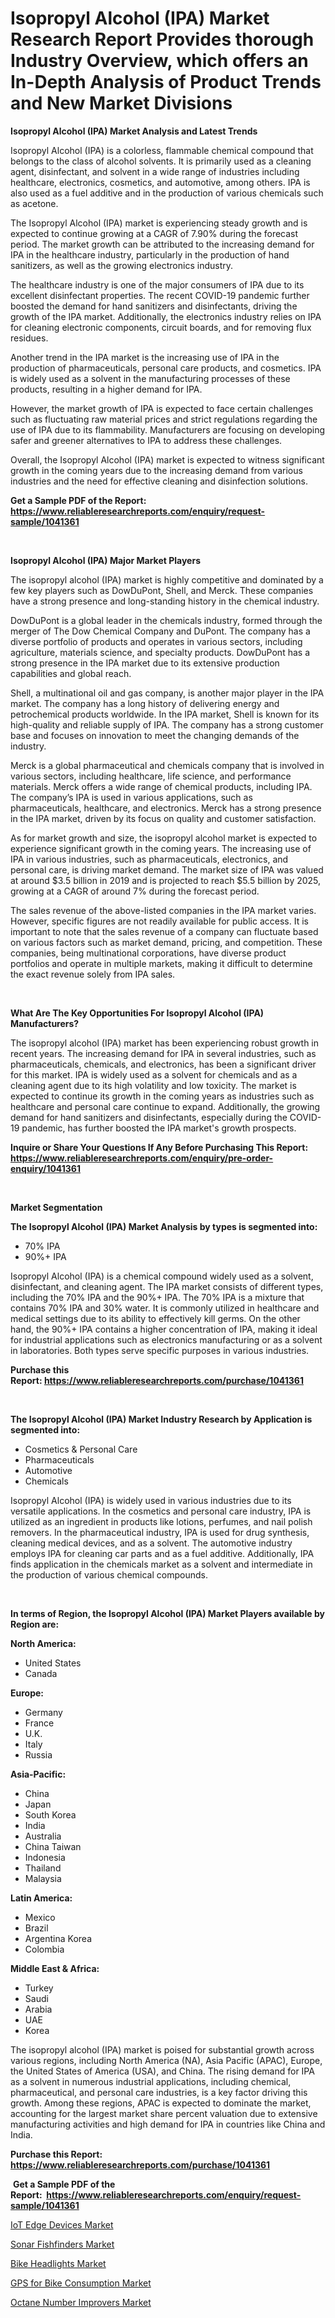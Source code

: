 <p><h1>Isopropyl Alcohol (IPA) Market Research Report Provides thorough Industry Overview, which offers an In-Depth Analysis of Product Trends and New Market Divisions</h1></p><p><strong>Isopropyl Alcohol (IPA) Market Analysis and Latest Trends</strong></p>
<p><p>Isopropyl Alcohol (IPA) is a colorless, flammable chemical compound that belongs to the class of alcohol solvents. It is primarily used as a cleaning agent, disinfectant, and solvent in a wide range of industries including healthcare, electronics, cosmetics, and automotive, among others. IPA is also used as a fuel additive and in the production of various chemicals such as acetone.</p><p>The Isopropyl Alcohol (IPA) market is experiencing steady growth and is expected to continue growing at a CAGR of 7.90% during the forecast period. The market growth can be attributed to the increasing demand for IPA in the healthcare industry, particularly in the production of hand sanitizers, as well as the growing electronics industry.</p><p>The healthcare industry is one of the major consumers of IPA due to its excellent disinfectant properties. The recent COVID-19 pandemic further boosted the demand for hand sanitizers and disinfectants, driving the growth of the IPA market. Additionally, the electronics industry relies on IPA for cleaning electronic components, circuit boards, and for removing flux residues.</p><p>Another trend in the IPA market is the increasing use of IPA in the production of pharmaceuticals, personal care products, and cosmetics. IPA is widely used as a solvent in the manufacturing processes of these products, resulting in a higher demand for IPA.</p><p>However, the market growth of IPA is expected to face certain challenges such as fluctuating raw material prices and strict regulations regarding the use of IPA due to its flammability. Manufacturers are focusing on developing safer and greener alternatives to IPA to address these challenges.</p><p>Overall, the Isopropyl Alcohol (IPA) market is expected to witness significant growth in the coming years due to the increasing demand from various industries and the need for effective cleaning and disinfection solutions.</p></p>
<p><strong>Get a Sample PDF of the Report:&nbsp; <a href="https://www.reliableresearchreports.com/enquiry/request-sample/1041361">https://www.reliableresearchreports.com/enquiry/request-sample/1041361</a></strong></p>
<p>&nbsp;</p>
<p><strong>Isopropyl Alcohol (IPA) Major Market Players</strong></p>
<p><p>The isopropyl alcohol (IPA) market is highly competitive and dominated by a few key players such as DowDuPont, Shell, and Merck. These companies have a strong presence and long-standing history in the chemical industry. </p><p>DowDuPont is a global leader in the chemicals industry, formed through the merger of The Dow Chemical Company and DuPont. The company has a diverse portfolio of products and operates in various sectors, including agriculture, materials science, and specialty products. DowDuPont has a strong presence in the IPA market due to its extensive production capabilities and global reach. </p><p>Shell, a multinational oil and gas company, is another major player in the IPA market. The company has a long history of delivering energy and petrochemical products worldwide. In the IPA market, Shell is known for its high-quality and reliable supply of IPA. The company has a strong customer base and focuses on innovation to meet the changing demands of the industry.</p><p>Merck is a global pharmaceutical and chemicals company that is involved in various sectors, including healthcare, life science, and performance materials. Merck offers a wide range of chemical products, including IPA. The company’s IPA is used in various applications, such as pharmaceuticals, healthcare, and electronics. Merck has a strong presence in the IPA market, driven by its focus on quality and customer satisfaction.</p><p>As for market growth and size, the isopropyl alcohol market is expected to experience significant growth in the coming years. The increasing use of IPA in various industries, such as pharmaceuticals, electronics, and personal care, is driving market demand. The market size of IPA was valued at around $3.5 billion in 2019 and is projected to reach $5.5 billion by 2025, growing at a CAGR of around 7% during the forecast period.</p><p>The sales revenue of the above-listed companies in the IPA market varies. However, specific figures are not readily available for public access. It is important to note that the sales revenue of a company can fluctuate based on various factors such as market demand, pricing, and competition. These companies, being multinational corporations, have diverse product portfolios and operate in multiple markets, making it difficult to determine the exact revenue solely from IPA sales.</p></p>
<p>&nbsp;</p>
<p><strong>What Are The Key Opportunities For Isopropyl Alcohol (IPA) Manufacturers?</strong></p>
<p><p>The isopropyl alcohol (IPA) market has been experiencing robust growth in recent years. The increasing demand for IPA in several industries, such as pharmaceuticals, chemicals, and electronics, has been a significant driver for this market. IPA is widely used as a solvent for chemicals and as a cleaning agent due to its high volatility and low toxicity. The market is expected to continue its growth in the coming years as industries such as healthcare and personal care continue to expand. Additionally, the growing demand for hand sanitizers and disinfectants, especially during the COVID-19 pandemic, has further boosted the IPA market's growth prospects.</p></p>
<p><strong>Inquire or Share Your Questions If Any Before Purchasing This Report: <a href="https://www.reliableresearchreports.com/enquiry/pre-order-enquiry/1041361">https://www.reliableresearchreports.com/enquiry/pre-order-enquiry/1041361</a></strong></p>
<p>&nbsp;</p>
<p><strong>Market Segmentation</strong></p>
<p><strong>The Isopropyl Alcohol (IPA) Market Analysis by types is segmented into:</strong></p>
<p><ul><li>70% IPA</li><li>90%+ IPA</li></ul></p>
<p><p>Isopropyl Alcohol (IPA) is a chemical compound widely used as a solvent, disinfectant, and cleaning agent. The IPA market consists of different types, including the 70% IPA and the 90%+ IPA. The 70% IPA is a mixture that contains 70% IPA and 30% water. It is commonly utilized in healthcare and medical settings due to its ability to effectively kill germs. On the other hand, the 90%+ IPA contains a higher concentration of IPA, making it ideal for industrial applications such as electronics manufacturing or as a solvent in laboratories. Both types serve specific purposes in various industries.</p></p>
<p><strong>Purchase this Report:&nbsp;<a href="https://www.reliableresearchreports.com/purchase/1041361">https://www.reliableresearchreports.com/purchase/1041361</a></strong></p>
<p>&nbsp;</p>
<p><strong>The Isopropyl Alcohol (IPA) Market Industry Research by Application is segmented into:</strong></p>
<p><ul><li>Cosmetics & Personal Care</li><li>Pharmaceuticals</li><li>Automotive</li><li>Chemicals</li></ul></p>
<p><p>Isopropyl Alcohol (IPA) is widely used in various industries due to its versatile applications. In the cosmetics and personal care industry, IPA is utilized as an ingredient in products like lotions, perfumes, and nail polish removers. In the pharmaceutical industry, IPA is used for drug synthesis, cleaning medical devices, and as a solvent. The automotive industry employs IPA for cleaning car parts and as a fuel additive. Additionally, IPA finds application in the chemicals market as a solvent and intermediate in the production of various chemical compounds.</p></p>
<p>&nbsp;</p>
<p><strong>In terms of Region, the Isopropyl Alcohol (IPA) Market Players available by Region are:</strong></p>
<p>
    <p> <strong> North America: </strong>
        <ul>
            <li>United States</li>
            <li>Canada</li>
        </ul>
        </p> 
    <p> <strong> Europe: </strong>
        <ul>
            <li>Germany</li>
            <li>France</li>
            <li>U.K.</li>
            <li>Italy</li>
            <li>Russia</li>
        </ul>
        </p> 
    <p> <strong> Asia-Pacific: </strong>
        <ul>
            <li>China</li>
            <li>Japan</li>
            <li>South Korea</li>
            <li>India</li>
            <li>Australia</li>
            <li>China Taiwan</li>
            <li>Indonesia</li>
            <li>Thailand</li>
            <li>Malaysia</li>
        </ul>
        </p> 
    <p> <strong> Latin America: </strong>
        <ul>
            <li>Mexico</li>
            <li>Brazil</li>
            <li>Argentina Korea</li>
            <li>Colombia</li>
        </ul>
        </p> 
    <p> <strong> Middle East & Africa: </strong>
        <ul>
            <li>Turkey</li>
            <li>Saudi</li>
            <li>Arabia</li>
            <li>UAE</li>
            <li>Korea</li>
        </ul>
    </p>
    </p>
<p><p>The isopropyl alcohol (IPA) market is poised for substantial growth across various regions, including North America (NA), Asia Pacific (APAC), Europe, the United States of America (USA), and China. The rising demand for IPA as a solvent in numerous industrial applications, including chemical, pharmaceutical, and personal care industries, is a key factor driving this growth. Among these regions, APAC is expected to dominate the market, accounting for the largest market share percent valuation due to extensive manufacturing activities and high demand for IPA in countries like China and India.</p></p>
<p><strong>Purchase this Report: <a href="https://www.reliableresearchreports.com/purchase/1041361">https://www.reliableresearchreports.com/purchase/1041361</a></strong></p>
<p>&nbsp;<strong>Get a Sample PDF of the Report:&nbsp;&nbsp;<a href="https://www.reliableresearchreports.com/enquiry/request-sample/1041361">https://www.reliableresearchreports.com/enquiry/request-sample/1041361</a></strong></p>
<p><strong></strong></p>
<p><p><a href="https://medium.com/@lorimyers95/iot-edge-devices-market-exploring-market-share-market-trends-and-future-growth-c19381c99e1c">IoT Edge Devices Market</a></p><p><a href="https://www.linkedin.com/pulse/sonar-fishfinders-market-research-report-provides-thorough/">Sonar Fishfinders Market</a></p><p><a href="https://www.linkedin.com/pulse/bike-headlights-market-share-amp-new-trends-analysis-report-type/">Bike Headlights Market</a></p><p><a href="https://www.linkedin.com/pulse/gps-bike-consumption-market-research-report-unlocks-analysis/">GPS for Bike Consumption Market</a></p><p><a href="https://medium.com/@kimberlymontgomery2004/octane-number-improvers-market-size-market-outlook-and-market-forecast-2023-to-2030-11bcac7a5408">Octane Number Improvers Market</a></p></p>